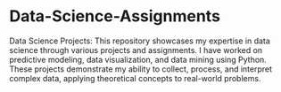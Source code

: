 # Data-Science-Assignments
Data Science Projects: This repository showcases my expertise in data science through various projects and assignments. I have worked on predictive modeling, data visualization, and data mining using Python. These projects demonstrate my ability to collect, process, and interpret complex data, applying theoretical concepts to real-world problems.
